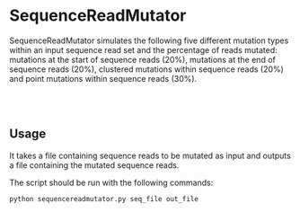 # SequenceReadMutator

SequenceReadMutator simulates the following five different mutation types within an input sequence read set and the percentage of reads mutated: mutations at the start of sequence reads (20%), mutations at the end of sequence reads (20%), clustered mutations within sequence reads (20%) and point mutations within sequence reads (30%).   
&nbsp;

&nbsp;


## Usage

It takes a file containing sequence reads to be mutated as input and outputs a file containing the mutated sequence reads. 

The script should be run with the following commands:
```python
python sequencereadmutator.py seq_file out_file
```

